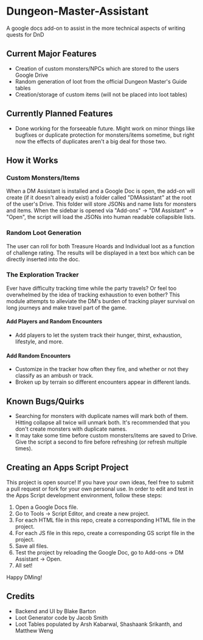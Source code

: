 # Dungeon-Master-Assistant
 A google docs add-on to assist in the more technical aspects of writing quests for DnD

## Current Major Features
* Creation of custom monsters/NPCs which are stored to the users Google Drive
* Random generation of loot from the official Dungeon Master's Guide tables
* Creation/storage of custom items (will not be placed into loot tables)

## Currently Planned Features
* Done working for the forseeable future. Might work on minor things like bugfixes or duplicate protection for monsters/items sometime, but right now the effects of duplicates aren't a big deal for those two.

## How it Works
### Custom Monsters/Items
When a DM Assistant is installed and a Google Doc is open, the add-on will create (if it doesn't already exist) a folder called "DMAssistant" at the root of the user's Drive. This folder will store JSONs and name lists for monsters and items. When the sidebar is opened via "Add-ons" -> "DM Assistant" -> "Open", the script will load the JSONs into human readable collapsible lists.

### Random Loot Generation
The user can roll for both Treasure Hoards and Individual loot as a function of challenge rating. The results will be displayed in a text box which can be directly inserted into the doc.

### The Exploration Tracker
Ever have difficulty tracking time while the party travels? Or feel too overwhelmed by the idea of tracking exhaustion to even bother? This module attempts to alleviate the DM's burden of tracking player survival on long journeys and make travel part of the game.

#### Add Players and Random Encounters
* Add players to let the system track their hunger, thirst, exhaustion, lifestyle, and more.

#### Add Random Encounters
* Customize in the tracker how often they fire, and whether or not they classify as an ambush or track.
* Broken up by terrain so different encounters appear in different lands.

## Known Bugs/Quirks
* Searching for monsters with duplicate names will mark both of them. Hitting collapse all twice will unmark both. It's recommended that you don't create monsters with duplicate names.
* It may take some time before custom monsters/items are saved to Drive. Give the script a second to fire before refreshing (or refresh multiple times).

## Creating an Apps Script Project
 This project is open source! If you have your own ideas, feel free to submit a pull request or fork for your own personal use. In order to edit and test in the Apps Script development environment, follow these steps:
 1. Open a Google Docs file.
 1. Go to Tools -> Script Editor, and create a new project.
 1. For each HTML file in this repo, create a corresponding HTML file in the project.
 1. For each JS file in this repo, create a corresponding GS script file in the project.
 1. Save all files.
 1. Test the project by reloading the Google Doc, go to Add-ons -> DM Assistant -> Open.
 1. All set!

 Happy DMing!

## Credits
 * Backend and UI by Blake Barton
 * Loot Generator code by Jacob Smith
 * Loot Tables populated by Arsh Kabarwal, Shashaank Srikanth, and Matthew Weng 